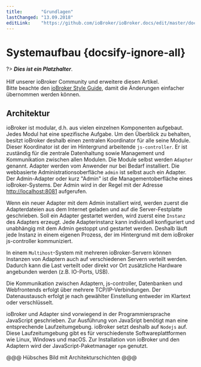 ```yaml
---
title:       "Grundlagen"
lastChanged: "13.09.2018"
editLink:    "https://github.com/ioBroker/ioBroker.docs/edit/master/docs/basics/systemaufbau.md"
---
```


# Systemaufbau {docsify-ignore-all}

?> ***Dies ist ein Platzhalter***. 
   <br><br>
   Hilf unserer ioBroker Community und erweitere diesen Artikel.  
   Bitte beachte den [ioBroker Style Guide](appendix/style_guide), 
   damit die Änderungen einfacher übernommen werden können. 

## Architektur

ioBroker ist modular, d.h. aus vielen einzelnen Komponenten aufgebaut. Jedes Modul hat eine spezifische Aufgabe. Um den Überblick zu behalten, besitzt ioBroker deshalb einen zentralen Koordinator für alle seine Module. Dieser Koordinator ist der im Hintergrund arbeitende `js-controller`. Er ist zuständig für die zentrale Datenhaltung sowie Management und Kommunikation zwischen allen Modulen. Die Module selbst werden  `Adapter` genannt. Adapter werden vom Anwender 
nur bei Bedarf installiert. Die webbasierte Administrationsoberfläche `admin` ist selbst auch ein
Adapter. Der Admin-Adapter oder kurz "Admin" ist die Managementoberfläche eines ioBroker-Systems. Der Admin wird in der Regel mit der Adresse [http://localhost:8081](http://localhost:8081) aufgerufen.

Wenn ein neuer Adapter mit dem Admin installiert wird, werden zuerst die Adapterdateien aus dem Internet geladen und auf die Server-Festplatte geschrieben. Soll ein Adapter gestartet werden, wird zuerst eine `Instanz` des Adapters erzeugt. Jede Adapterinstanz kann individuell konfiguriert und unabhängig mit dem Admin gestoppt und gestartet werden. Deshalb läuft jede Instanz in einem eigenen Prozess, der im Hintergrund mit dem ioBroker js-controller kommuniziert.

In einem `Multihost`-System mit mehreren ioBroker-Servern können Instanzen von Adaptern auch auf verschiedenen Servern verteilt werden. Dadurch kann die Last verteilt oder direkt vor Ort zusätzliche Hardware angebunden werden (z.B. IO-Ports, USB).

Die Kommunikation zwischen Adaptern, js-controller, Datenbanken und Webfrontends erfolgt über mehrere TCP/IP-Verbindungen. Der Datenaustausch erfolgt je nach gewählter Einstellung entweder im Klartext oder verschlüsselt.

ioBroker und Adapter sind vorwiegend in der Programmiersprache JavaScript geschrieben. Zur
Ausführung von JavaSript benötigt man eine entsprechende Laufzeitumgebung. ioBroker setzt deshalb 
auf `Nodejs` auf. Diese Laufzeitumgebung gibt es für verschiedenste Softwareplattformen wie Linux, Windows und macOS. Zur Installation von ioBroker und den Adaptern wird der JavaScript-Paketmanager `npm` genutzt.

@@@ Hübsches Bild mit Architekturschichten @@@